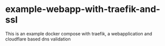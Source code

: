 # example-webapp-with-traefik-and-ssl
This is an example docker compose with traefik, a webapplication and cloudflare based dns validation
